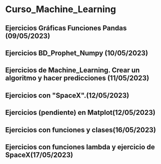 # Curso_Machine_Learning
## Ejercicios Gráficas Funciones Pandas (09/05/2023)
## Ejercicios BD_Prophet_Numpy (10/05/2023)
## Ejercicios de Machine_Learning. Crear un algoritmo y hacer predicciones (11/05/2023)
## Ejercicios con "SpaceX".(12/05/2023)
## Ejercicios (pendiente) en Matplot(12/05/2023)
## Ejercicios con funciones y clases(16/05/2023)
## Ejercicios con funciones lambda y ejercicio de SpaceX(17/05/2023)
